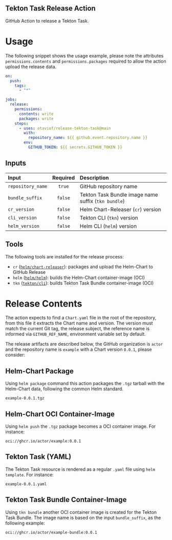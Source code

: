 Tekton Task Release Action
--------------------------

GitHub Action to release a Tekton Task.

# Usage

The following snippet shows the usage example, please note the attributes `permissions.contents` and `permissions.packages` required to allow the action upload the release data.


```yaml
on:
  push:
    tags:
      - "*"

jobs:
  release:
    permissions:
      contents: write
      packages: write
    steps:
      - uses: otaviof/release-tekton-task@main
        with:
          repository_name: ${{ github.event.repository.name }}
        env:
          GITHUB_TOKEN: ${{ secrets.GITHUB_TOKEN }}
```

## Inputs

| Input             | Required | Description                                         |
|:------------------|:--------:|:----------------------------------------------------|
| `repository_name` | `true`   | GitHub repository name                              |
| `bundle_suffix`   | `false`  | Tekton Task Bundle image name suffix (`tkn bundle`) |
| `cr_version`      | `false`  | Helm Chart-Releaser (`cr`) version                  |
| `cli_version`     | `false`  | Tekton CLI (`tkn`) version                          |
| `helm_version`    | `false`  | Helm CLI (`helm`) version                           |

## Tools

The following tools are installed for the release process:

- `cr` ([`helm/chart-releaser`][helmCR]): packages and upload the Helm-Chart to GitHub Release
- `helm` ([`helm/helm`][helm]): builds the Helm-Chart container-image (OCI)
- `tkn` ([`tekton/cli`][tektonCLI]): builds Tekton Task Bundle container-image (OCI)

# Release Contents

The action expects to find a `Chart.yaml` file in the root of the repository, from this file it extracts the Chart name and version. The version must match the current Git tag, the release subject, the reference name is informed via `GITHUB_REF_NAME`, environment variable set by default.

The release artifacts are described below, the GitHub organization is `actor` and the repository name is `example` with a Chart version `0.0.1`, please consider:

## Helm-Chart Package

Using `helm package` command this action packages the `.tgz` tarball with the Helm-Chart data, following the common Helm standard.

```
example-0.0.1.tgz
```

## Helm-Chart OCI Container-Image

Using `helm push` the `.tgz` package becomes a OCI container image. For instance:

```
oci://ghcr.io/actor/example:0.0.1
```

## Tekton Task (YAML)

The Tekton Task resource is rendered as a regular `.yaml` file using `helm template`. For instance:

```
example-0.0.1.yaml
```

## Tekton Task Bundle Container-Image

Using `tkn bundle` another OCI container image is created for the Tekton Task Bundle. The image name is based on the input `bundle_suffix`, as the following example:

```
oci://ghcr.io/actor/example-bundle:0.0.1
```

[helmCR]: https://github.com/helm/chart-releaser
[helm]: https://github.com/helm/helm
[tektonCLI]: https://github.com/tektoncd/cli